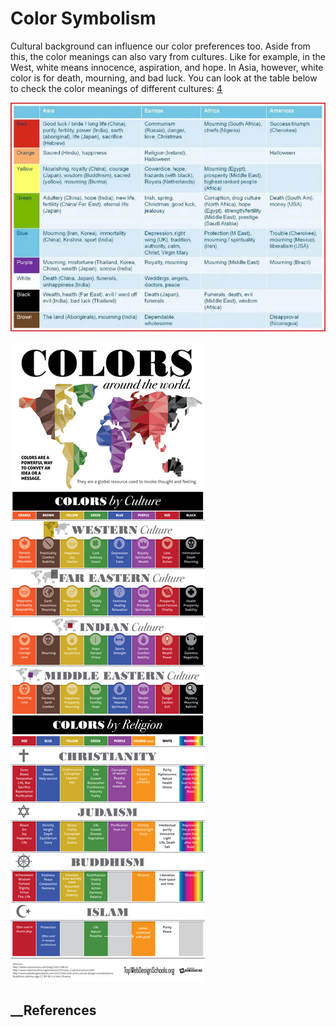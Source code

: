 # Color Symbolism

Cultural background can influence our color preferences too. Aside from this, the color meanings can also vary from cultures. Like for example, in the West, white means innocence, aspiration, and hope. In Asia, however, white color is for death, mourning, and bad luck. You can look at the table below to check the color meanings of different cultures: [4]

![alt text](color_culture_symbolism_example.png)

![alt text](color_around_the_world.png)

## __References

[1]: <https://en.wikipedia.org/wiki/Color_symbolism>
[2]: <https://www.interaction-design.org/literature/article/ui-color-palette>
[3]: <https://www.interaction-design.org/literature/topics/color-symbolism>
[4]: <https://userpeek.com/blog/what-is-color-psychology-in-ux/>
